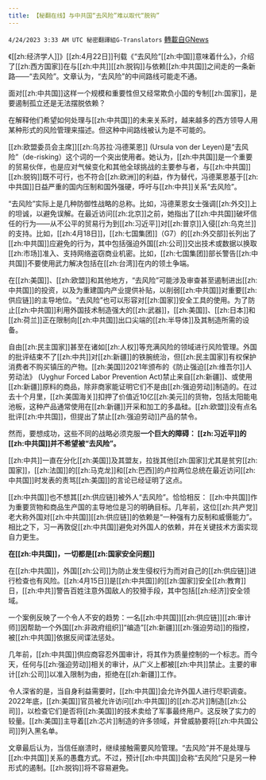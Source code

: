 ```yaml
---
title: 【秘翻在线】与中共国“去风险”难以取代“脱钩”
---
```

`4/24/2023 3:33 AM UTC 秘密翻譯組G-Translators` [轉載自GNews](https://gnews.org/articles/1248295)

《[[zh:经济学人]]》[[zh:4月22日]]刊载《“去风险”[[zh:中国]]意味着什么》，介绍了[[zh:西方国家]]在与[[zh:中共]][[zh:脱钩]]与依赖[[zh:中共国]]之间走的一条新路——“去风险”。文章认为，“去风险”的中间路线可能走不通。

面对[[zh:中共国]]这样一个规模和重要性但又经常欺负小国的专制[[zh:国家]]，是要遏制孤立还是无法摆脱依赖？

在解释他们希望如何处理与[[zh:中共国]]的未来关系时，越来越多的西方领导人用某种形式的风险管理来描述。但这种中间路线被认为是不可能的。

[[zh:欧盟委员会主席]][[zh:乌苏拉·冯德莱恩]] (Ursula von der Leyen)是“去风险”（de-risking）这个词的一个突出使用者。她认为，[[zh:中共国]]是一个重要的贸易伙伴，也是应对气候变化和其他全球挑战的主要参与者，与[[zh:中共国]][[zh:脱钩]]既不可行，也不符合[[zh:欧洲]]的利益，作为替代，冯德莱恩基于[[zh:中共国]]日益严重的国内压制和国外强硬，呼吁与[[zh:中共]]关系“去风险”。

“去风险”实际上是几种防御性战略的总称。比如，冯德莱恩女士强调[[zh:外交]]上的坦诚，以避免误解。在最近访问[[zh:北京]]之前，她指出了[[zh:中共国]]破坏信任的行为——从不公平的贸易行为到[[zh:习近平]]对[[zh:普京]]入侵[[zh:乌克兰]]的支持。比如，[[zh:4月18日]]，[[zh:七国集团]]（G7）的[[zh:外交部]]长列出了[[zh:中共国]]应避免的行为，其中包括强迫外国[[zh:公司]]交出技术或数据以换取[[zh:市场]]准入、支持网络盗窃商业机密。比如，[[zh:七国集团]]部长警告[[zh:中共国]]不要使用武力解决包括在[[zh:台湾]]在内的领土争端。

在[[zh:美国]]、[[zh:欧盟]]和其他地方，“去风险”可能涉及审查甚至遏制进出[[zh:中共国]]的投资，以及为重建国内产业提供补贴，以削弱[[zh:中共国]]对重要[[zh:供应链]]的主导地位。“去风险”也可以形容对[[zh:国家]]安全工具的使用。为了防止[[zh:中共国]]利用外国技术制造强大的[[zh:武器]]，[[zh:美国]]、[[zh:日本]]和[[zh:荷兰]]正在限制向[[zh:中共国]]出口尖端的[[zh:半导体]]及其制造所需的设备。

自由[[zh:民主国家]]甚至在诸如[[zh:人权]]等充满风险的领域进行风险管理。外国的批评结束不了[[zh:中共]]对[[zh:新疆]]的铁腕统治，但[[zh:民主国家]]有权保护消费者不购买镇压的产物。[[zh:美国]]2021年颁布的《防止强迫[[zh:维吾尔]]人劳动法》 (Uyghur Forced Labor Prevention Act)禁止来自[[zh:新疆]]、或使用[[zh:新疆]]原料的商品，除非商家能证明它们不是由[[zh:强迫劳动]]制造的。在过去十个月里，[[zh:美国海关]]扣押了价值近10亿[[zh:美元]]的货物，包括太阳能电池板，这种产品通常使用在[[zh:新疆]]开采和加工的多晶硅。[[zh:欧盟]]没有点名批评[[zh:中共国]]，但提出了禁止[[zh:强迫劳动]]产品的禁令。

然而，要想成功，这些不同的战略必须克服**一个巨大的障碍： [[zh:习近平]]的[[zh:中共国]]并不希望被“去风险”。**

[[zh:中共]]一直在分化[[zh:美国]]及其盟友，拉拢其他[[zh:国家]]尤其是贫穷[[zh:国家]]，[[zh:法国]]的[[zh:马克龙]]和[[zh:巴西]]的卢拉两位总统在最近访问[[zh:中共国]]时发表的责骂[[zh:美国]]的言论已经证明了这点。

[[zh:中共国]]也不想其[[zh:供应链]]被外人“去风险”。恰恰相反： [[zh:中共国]]作为重要货物和商品生产国的主导地位是习的明确目标。几年前，这位[[zh:共产党]]老大称外国对[[zh:中共国]][[zh:供应链]]的依赖是“一种强有力反制和威慑能力”。相比之下，习一再敦促[[zh:中共国]]避免对外国人的依赖，并在关键技术方面实现自力更生。

**在[[zh:中共国]]，一切都是[[zh:国家安全问题]]**

在[[zh:中共国]]，外国[[zh:公司]]为防止发生侵权行为而对自己的[[zh:供应链]]进行检查也有风险。[[zh:4月15日]]是[[zh:中共国]]的[[zh:国家]]安全[[zh:教育]]日，[[zh:中共]]警告百姓注意外国敌人的狡猾手段，其中包括[[zh:经济]]安全领域。

一个案例反映了一个令人不安的趋势：一名[[zh:中共国]][[zh:供应链]][[zh:审计师]]因帮助一个外国[[zh:非政府组织]]“编造”[[zh:新疆]][[zh:强迫劳动]]的指控，被[[zh:中共国]]依据反间谍法惩处。

几年前，[[zh:中共国]]供应商容忍外国审计，将其作为质量控制的一个标志。而今天，任何与[[zh:强迫劳动]]相关的审计，从广义上都被[[zh:中共]]禁止。主要的审计[[zh:公司]]以准入限制为由，拒绝在[[zh:新疆]]工作。

令人深省的是，当自身利益需要时，[[zh:中共国]]会允许外国人进行尽职调查。2022年底，[[zh:美国]]官员被允许访问[[zh:中共国]]的[[zh:芯片]]制造[[zh:公司]]，以检查它们是否将[[zh:美国]]的技术卖给了军事最终用户。这反映了实力的较量。[[zh:美国]]主导着[[zh:芯片]]制造的许多领域，并曾威胁要将[[zh:中共国公司]]列入黑名单。

文章最后认为，当信任崩溃时，继续接触需要风险管理。“去风险”并不是处理与[[zh:中共国]]关系的愚蠢方式。不过，预计[[zh:中共国]]会称“去风险”只是另一种形式的遏制。[[zh:脱钩]]将不容易避免。
